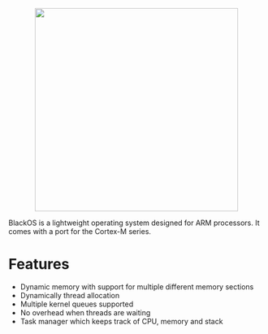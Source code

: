<p align="center">
  <img width="400" src="https://github.com/bjornbrodtkorb/BlackOS/blob/master/BlackOS%20Graphics/black_os_logo_trim.png">
</p>

BlackOS is a lightweight operating system designed for ARM processors. It comes with a port for the Cortex-M series.

# Features

- Dynamic memory with support for multiple different memory sections
- Dynamically thread allocation
- Multiple kernel queues supported
- No overhead when threads are waiting
- Task manager which keeps track of CPU, memory and stack
